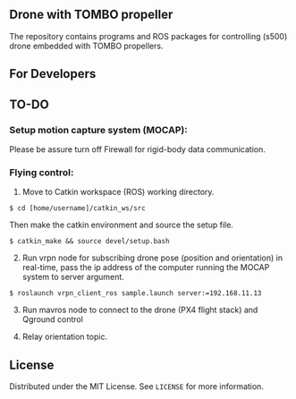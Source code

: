 ## Drone with TOMBO propeller
The repository contains programs and ROS packages for controlling (s500) drone embedded with TOMBO propellers.

## For Developers

## TO-DO
### Setup motion capture system (MOCAP):

Please be assure turn off Firewall for rigid-body data communication.


### Flying control:

1. Move to Catkin workspace (ROS) working directory.

```
$ cd [home/username]/catkin_ws/src
```
Then make the catkin environment and source the setup file.
```
$ catkin_make && source devel/setup.bash
```

2. Run vrpn node for subscribing drone pose (position and orientation) in real-time, pass the ip address of the computer running the MOCAP system to server argument.
```
$ roslaunch vrpn_client_ros sample.launch server:=192.168.11.13
```

3. Run mavros node to connect to the drone (PX4 flight stack) and Qground control

4. Relay orientation topic.


## License
Distributed under the MIT License. See `LICENSE` for more information.
